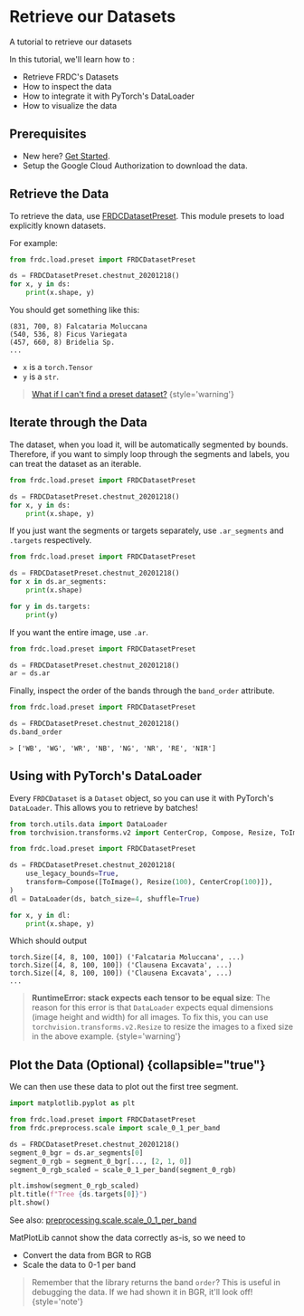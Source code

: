 # Retrieve our Datasets

<tldr>A tutorial to retrieve our datasets</tldr>

In this tutorial, we'll learn how to :

- Retrieve FRDC's Datasets
- How to inspect the data
- How to integrate it with PyTorch's DataLoader
- How to visualize the data

## Prerequisites

- New here? [Get Started](Getting-Started.md).
- Setup the Google Cloud Authorization to download the data.

## Retrieve the Data

To retrieve the data, use [FRDCDatasetPreset](load.dataset.md).
This module presets to load explicitly known datasets.

For example:
```python
from frdc.load.preset import FRDCDatasetPreset

ds = FRDCDatasetPreset.chestnut_20201218()
for x, y in ds:
    print(x.shape, y)
```

You should get something like this:
```
(831, 700, 8) Falcataria Moluccana
(540, 536, 8) Ficus Variegata
(457, 660, 8) Bridelia Sp.
...
```

- `x` is a `torch.Tensor`
- `y` is a `str`.

> [What if I can't find a preset dataset?](load.dataset.md#i-can-t-find-a-dataset)
{style='warning'}

## Iterate through the Data

The dataset, when you load it, will be automatically segmented by bounds.
Therefore, if you want to simply loop through the segments and labels,
you can treat the dataset as an iterable.

```python
from frdc.load.preset import FRDCDatasetPreset

ds = FRDCDatasetPreset.chestnut_20201218()
for x, y in ds:
    print(x.shape, y)
```

If you just want the segments or targets separately, use `.ar_segments` and 
`.targets` respectively.

```python
from frdc.load.preset import FRDCDatasetPreset

ds = FRDCDatasetPreset.chestnut_20201218()
for x in ds.ar_segments:
    print(x.shape)

for y in ds.targets:
    print(y)
```

If you want the entire image, use `.ar`.

```python
from frdc.load.preset import FRDCDatasetPreset

ds = FRDCDatasetPreset.chestnut_20201218()
ar = ds.ar
```

Finally, inspect the order of the bands through the `band_order` attribute.

```python
from frdc.load.preset import FRDCDatasetPreset

ds = FRDCDatasetPreset.chestnut_20201218()
ds.band_order
```

```Console
> ['WB', 'WG', 'WR', 'NB', 'NG', 'NR', 'RE', 'NIR']
```

## Using with PyTorch's DataLoader

Every `FRDCDataset` is a `Dataset` object, so you can use it with PyTorch's
`DataLoader`. This allows you to retrieve by batches!

```python
from torch.utils.data import DataLoader
from torchvision.transforms.v2 import CenterCrop, Compose, Resize, ToImage

from frdc.load.preset import FRDCDatasetPreset

ds = FRDCDatasetPreset.chestnut_20201218(
    use_legacy_bounds=True,
    transform=Compose([ToImage(), Resize(100), CenterCrop(100)]),
)
dl = DataLoader(ds, batch_size=4, shuffle=True)

for x, y in dl:
    print(x.shape, y)
```

Which should output

```Console
torch.Size([4, 8, 100, 100]) ('Falcataria Moluccana', ...)
torch.Size([4, 8, 100, 100]) ('Clausena Excavata', ...)
torch.Size([4, 8, 100, 100]) ('Clausena Excavata', ...)
...
```

> **RuntimeError: stack expects each tensor to be equal size**:
> The reason for this error is that `DataLoader` expects equal dimensions 
> (image height and width) for all images. To fix this, you can use 
> `torchvision.transforms.v2.Resize` to resize the images to a fixed size in
> the above example.
{style='warning'}

## Plot the Data (Optional) {collapsible="true"}

We can then use these data to plot out the first tree segment.

```python
import matplotlib.pyplot as plt

from frdc.load.preset import FRDCDatasetPreset
from frdc.preprocess.scale import scale_0_1_per_band

ds = FRDCDatasetPreset.chestnut_20201218()
segment_0_bgr = ds.ar_segments[0]
segment_0_rgb = segment_0_bgr[..., [2, 1, 0]]
segment_0_rgb_scaled = scale_0_1_per_band(segment_0_rgb)

plt.imshow(segment_0_rgb_scaled)
plt.title(f"Tree {ds.targets[0]}")
plt.show()
```
See also: [preprocessing.scale.scale_0_1_per_band](preprocessing.scale.md)

MatPlotLib cannot show the data correctly as-is, so we need to
- Convert the data from BGR to RGB
- Scale the data to 0-1 per band

> Remember that the library returns the band `order`? This is useful in 
> debugging the data. If we had shown it in BGR, it'll look off!
{style='note'}

